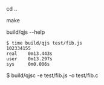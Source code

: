 cd ..

make

build/qjs --help

```
$ time build/qjs test/fib.js 
102334155
real    0m13.443s
user    0m13.297s
sys     0m0.006s
```

$ build/qjsc -e test/fib.js -o test/fib.c
